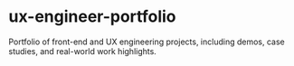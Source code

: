# ux-engineer-portfolio
Portfolio of front-end and UX engineering projects, including demos, case studies, and real-world work highlights.
